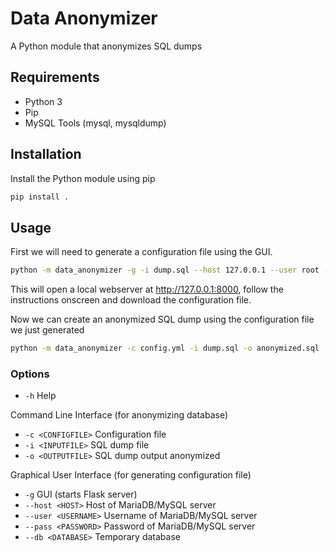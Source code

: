 # Data Anonymizer

A Python module that anonymizes SQL dumps

## Requirements

* Python 3
* Pip
* MySQL Tools (mysql, mysqldump)

## Installation

Install the Python module using pip

```bash
pip install .
```

## Usage

First we will need to generate a configuration file using the GUI.

```bash
python -m data_anonymizer -g -i dump.sql --host 127.0.0.1 --user root --pass toor --db anonymize
```

This will open a local webserver at <http://127.0.0.1:8000>, follow the instructions onscreen and download the configuration file.

Now we can create an anonymized SQL dump using the configuration file we just generated

```bash
python -m data_anonymizer -c config.yml -i dump.sql -o anonymized.sql
```

### Options

- `-h` Help

Command Line Interface (for anonymizing database)

- `-c <CONFIGFILE>` Configuration file
- `-i <INPUTFILE>` SQL dump file
- `-o <OUTPUTFILE>` SQL dump output anonymized

Graphical User Interface (for generating configuration file)

- `-g` GUI (starts Flask server)
- `--host <HOST>` Host of MariaDB/MySQL server
- `--user <USERNAME>` Username of MariaDB/MySQL server
- `--pass <PASSWORD>` Password of MariaDB/MySQL server
- `--db <DATABASE>` Temporary database
